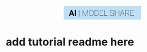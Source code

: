<p align="center"><img width="40%" src="https://github.com/AIModelShare/aimodelshare/blob/master/docs/aimodshare_banner.jpg" /></p>


# add tutorial readme here
